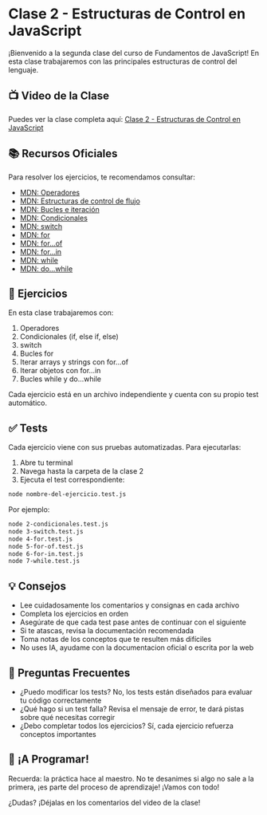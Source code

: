 # Clase 2 - Estructuras de Control en JavaScript
¡Bienvenido a la segunda clase del curso de Fundamentos de JavaScript! En esta clase trabajaremos con las principales estructuras de control del lenguaje.

## 📺 Video de la Clase
Puedes ver la clase completa aquí: [Clase 2 - Estructuras de Control en JavaScript]([https://www.youtube.com/playlist?list=PLYZyWR8tch4ZV5B81KjZMbqH0WGTqw-1y](https://www.youtube.com/watch?v=ZkL-cJT-uKI))

## 📚 Recursos Oficiales
Para resolver los ejercicios, te recomendamos consultar:

- [MDN: Operadores](https://developer.mozilla.org/es/docs/Learn_web_development/Core/Scripting/Math)
- [MDN: Estructuras de control de flujo](https://developer.mozilla.org/es/docs/Web/JavaScript/Guide/Control_flow_and_error_handling)
- [MDN: Bucles e iteración](https://developer.mozilla.org/es/docs/Web/JavaScript/Guide/Loops_and_iteration)
- [MDN: Condicionales](https://developer.mozilla.org/es/docs/Web/JavaScript/Reference/Statements/if...else)
- [MDN: switch](https://developer.mozilla.org/es/docs/Web/JavaScript/Reference/Statements/switch)
- [MDN: for](https://developer.mozilla.org/es/docs/Web/JavaScript/Reference/Statements/for)
- [MDN: for...of](https://developer.mozilla.org/es/docs/Web/JavaScript/Reference/Statements/for...of)
- [MDN: for...in](https://developer.mozilla.org/es/docs/Web/JavaScript/Reference/Statements/for...in)
- [MDN: while](https://developer.mozilla.org/es/docs/Web/JavaScript/Reference/Statements/while)
- [MDN: do...while](https://developer.mozilla.org/es/docs/Web/JavaScript/Reference/Statements/do...while)

## 🎯 Ejercicios
En esta clase trabajaremos con:

1. Operadores
2. Condicionales (if, else if, else)
3. switch
4. Bucles for
5. Iterar arrays y strings con for...of
6. Iterar objetos con for...in
7. Bucles while y do...while

Cada ejercicio está en un archivo independiente y cuenta con su propio test automático.

## ✅ Tests
Cada ejercicio viene con sus pruebas automatizadas. Para ejecutarlas:

1. Abre tu terminal
2. Navega hasta la carpeta de la clase 2
3. Ejecuta el test correspondiente:

```bash
node nombre-del-ejercicio.test.js
```

Por ejemplo:

```bash
node 2-condicionales.test.js
node 3-switch.test.js
node 4-for.test.js
node 5-for-of.test.js
node 6-for-in.test.js
node 7-while.test.js
```

## 💡 Consejos
- Lee cuidadosamente los comentarios y consignas en cada archivo
- Completa los ejercicios en orden
- Asegúrate de que cada test pase antes de continuar con el siguiente
- Si te atascas, revisa la documentación recomendada
- Toma notas de los conceptos que te resulten más difíciles
- No uses IA, ayudame con la documentacion oficial o escrita por la web

## 🤔 Preguntas Frecuentes
- ¿Puedo modificar los tests? No, los tests están diseñados para evaluar tu código correctamente
- ¿Qué hago si un test falla? Revisa el mensaje de error, te dará pistas sobre qué necesitas corregir
- ¿Debo completar todos los ejercicios? Sí, cada ejercicio refuerza conceptos importantes

## 🎉 ¡A Programar!
Recuerda: la práctica hace al maestro. No te desanimes si algo no sale a la primera, ¡es parte del proceso de aprendizaje! ¡Vamos con todo!

¿Dudas? ¡Déjalas en los comentarios del video de la clase!
